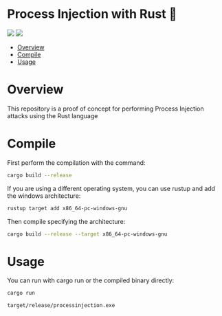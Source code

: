 # Process Injection with Rust 🦀

<p align="left">
	<a href="https://www.rust-lang.org/"><img src="https://img.shields.io/badge/made%20with-Rust-red"></a>
	<a href="#"><img src="https://img.shields.io/badge/platform-windows-blueviolet"></a>
</p>

- [Overview](#overview)
- [Compile](#compile)
- [Usage](#usage)

# Overview
This repository is a proof of concept for performing Process Injection attacks using the Rust language

# Compile

First perform the compilation with the command:

```sh
cargo build --release
```
If you are using a different operating system, you can use rustup and add the windows architecture:
```sh
rustup target add x86_64-pc-windows-gnu
```
Then compile specifying the architecture:
```sh
cargo build --release --target x86_64-pc-windows-gnu
```

# Usage 

You can run with cargo run or the compiled binary directly:
```sh
cargo run
```
```sh
target/release/processinjection.exe
```